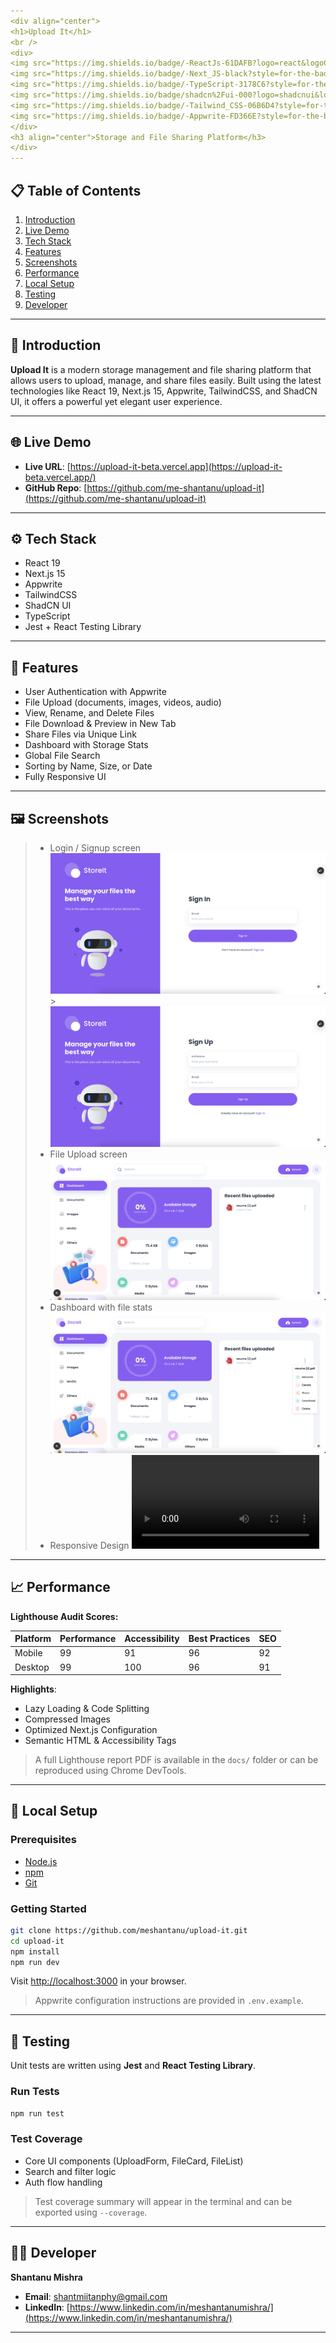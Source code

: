 ```yaml
---
<div align="center">
<h1>Upload It</h1>
<br />
<div>
<img src="https://img.shields.io/badge/-ReactJs-61DAFB?logo=react&logoColor=white&style=for-the-badge" alt="React" />
<img src="https://img.shields.io/badge/-Next_JS-black?style=for-the-badge&logo=nextdotjs&logoColor=white&color=000000" alt="Next.js" />
<img src="https://img.shields.io/badge/-TypeScript-3178C6?style=for-the-badge&logo=typescript&logoColor=white" alt="TypeScript" />
<img src="https://img.shields.io/badge/shadcn%2Fui-000?logo=shadcnui&logoColor=fff&style=for-the-badge" alt="Shadcn UI" />
<img src="https://img.shields.io/badge/-Tailwind_CSS-06B6D4?style=for-the-badge&logo=tailwindcss&logoColor=white" alt="TailwindCSS" />
<img src="https://img.shields.io/badge/-Appwrite-FD366E?style=for-the-badge&logo=appwrite&logoColor=white" alt="Appwrite" />
</div>
<h3 align="center">Storage and File Sharing Platform</h3>
</div>
---
```


## 📋 Table of Contents

1. [Introduction](#introduction)
2. [Live Demo](#live-demo)
3. [Tech Stack](#tech-stack)
4. [Features](#features)
5. [Screenshots](#screenshots)
6. [Performance](#performance)
7. [Local Setup](#local-setup)
8. [Testing](#testing)
9. [Developer](#developer)

---

## 🤖 Introduction

**Upload It** is a modern storage management and file sharing platform that allows users to upload, manage, and share files easily. Built using the latest technologies like React 19, Next.js 15, Appwrite, TailwindCSS, and ShadCN UI, it offers a powerful yet elegant user experience.

---

## 🌐 Live Demo

- **Live URL**: [https://upload-it-beta.vercel.app](https://upload-it-beta.vercel.app/)
- **GitHub Repo**: [https://github.com/me-shantanu/upload-it](https://github.com/me-shantanu/upload-it)

---

## ⚙️ Tech Stack

- React 19
- Next.js 15
- Appwrite
- TailwindCSS
- ShadCN UI
- TypeScript
- Jest + React Testing Library

---

## 🔋 Features

- User Authentication with Appwrite
- File Upload (documents, images, videos, audio)
- View, Rename, and Delete Files
- File Download & Preview in New Tab
- Share Files via Unique Link
- Dashboard with Storage Stats
- Global File Search
- Sorting by Name, Size, or Date
- Fully Responsive UI

---

## 🖼️ Screenshots

> - Login / Signup screen  
>   ![Login](./public/screenshots/feature.png) > ![Sign Up](./public/screenshots/signup.png)
> - File Upload screen
>   ![Dashboard](./public/screenshots/dashbord.png)
> - Dashboard with file stats
>   ![Dashboard Feature](./public/screenshots/dashboard.png)
> - Responsive Design
>   ![Responsive Design](./public/screenshots/responsive.mp4)

---

## 📈 Performance

**Lighthouse Audit Scores:**

| Platform | Performance | Accessibility | Best Practices | SEO |
| -------- | ----------- | ------------- | -------------- | --- |
| Mobile   | 99          | 91            | 96             | 92  |
| Desktop  | 99          | 100           | 96             | 91  |

**Highlights**:

- Lazy Loading & Code Splitting
- Compressed Images
- Optimized Next.js Configuration
- Semantic HTML & Accessibility Tags

> A full Lighthouse report PDF is available in the `docs/` folder or can be reproduced using Chrome DevTools.

---

## 🤸 Local Setup

### Prerequisites

- [Node.js](https://nodejs.org/)
- [npm](https://www.npmjs.com/)
- [Git](https://git-scm.com/)

### Getting Started

```bash
git clone https://github.com/meshantanu/upload-it.git
cd upload-it
npm install
npm run dev
```

Visit [http://localhost:3000](http://localhost:3000) in your browser.

> Appwrite configuration instructions are provided in `.env.example`.

---

## 🧪 Testing

Unit tests are written using **Jest** and **React Testing Library**.

### Run Tests

```bash
npm run test
```

### Test Coverage

- Core UI components (UploadForm, FileCard, FileList)
- Search and filter logic
- Auth flow handling

> Test coverage summary will appear in the terminal and can be exported using `--coverage`.

---

## 👨‍💻 Developer

**Shantanu Mishra**

- **Email**: shantmiitanphy@gmail.com
- **LinkedIn**: [https://www.linkedin.com/in/meshantanumishra/](https://www.linkedin.com/in/meshantanumishra/)

---
